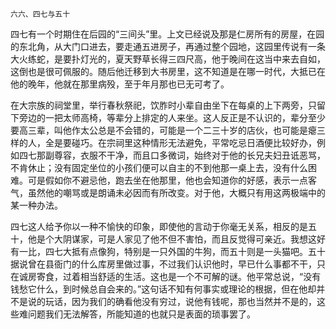     六六、四七与五十 

   四七有一个时期住在后园的“三间头”里。上文已经说及那是仁房所有的房屋，在园的东北角，从大门口进去，要走通五进房子，再通过整个园地，这园里传说有一条大火练蛇，是要扑灯光的，夏天野草长得三四尺高，他于晚间在这当中来去自如，这倒也是很可佩服的。随后他迁移到大书房里，这不知道是在哪一时代，大抵已在他的晚年，他就在那里病殁，至于年月那也已无可考了。

   在大宗族的祠堂里，举行春秋祭祀，饮胙时小辈自由坐下在每桌的上下两旁，只留下旁边的一把太师高椅，等辈分上排定的人来坐。这人反正是不认识的，辈分至少要高三辈，叫他作太公总是不会错的，可能是一个二三十岁的店伙，也可能是瘪三样的人，全是要碰巧。在宗祠里这种情形无法避免，平常吃忌日酒便比较好办，例如四七那副尊容，衣服不干净，而且口多微词，始终对于他的长兄夫妇丑诋恶骂，不肯休止；没有固定坐位的小孩们便可以自主的不到他那一桌上去，没有什么困难。可是假如你不避忌他，跑去坐在他那里，他也会知道你的好感，表示一点客气，虽然他的嘲骂或是朗诵未必因而有所改变。对于他，大概只有用这两极端中的某一种办法。

   四七这人给予你以一种不愉快的印象，即使他的言动于你毫无关系，相反的是五十，他是个大阴谋家，可是人家见了他不但不害怕，而且反觉得可亲近。我想这好有一比，四七大抵有点像狗，特别是一只外国的牛狗，而五十则是一头猫吧。五十据说曾在县衙门的什么库房里做过事，不过我们认识他时，早已什么事都不干，只在诚房寄食，过着相当舒适的生活。这也是一个不可解的谜。他平常总说，“没有钱愁它什么，到时候总自会来的。”这句话不知有何事实或理论的根据，但在他却并不是说的玩话，因为我们的确看他没有穷过，说他有钱呢，那也当然并不是的，这些难问题我们无法解答，所能知道的也就只是表面的琐事罢了。


